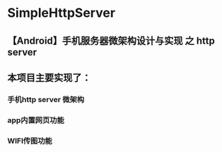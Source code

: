 # SimpleHttpServer

## 【Android】手机服务器微架构设计与实现 之 http server

## 本项目主要实现了：
 ### 手机http server 微架构
 ### app内置网页功能
 ### WIFI传图功能
